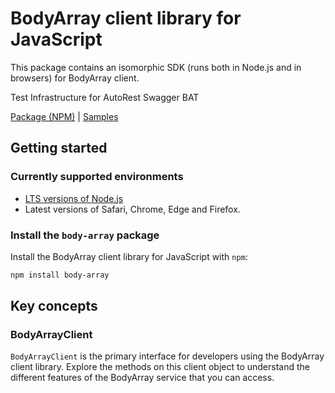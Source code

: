 # BodyArray client library for JavaScript

This package contains an isomorphic SDK (runs both in Node.js and in browsers) for BodyArray client.

Test Infrastructure for AutoRest Swagger BAT

[Package (NPM)](https://www.npmjs.com/package/body-array) |
[Samples](https://github.com/Azure-Samples/azure-samples-js-management)

## Getting started

### Currently supported environments

- [LTS versions of Node.js](https://nodejs.org/about/releases/)
- Latest versions of Safari, Chrome, Edge and Firefox.


### Install the `body-array` package

Install the BodyArray client library for JavaScript with `npm`:

```bash
npm install body-array
```


## Key concepts

### BodyArrayClient

`BodyArrayClient` is the primary interface for developers using the BodyArray client library. Explore the methods on this client object to understand the different features of the BodyArray service that you can access.

